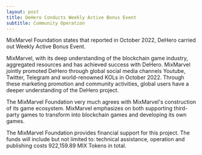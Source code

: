 ```yaml
---
layout: post
title: DeHero Conducts Weekly Active Bonus Event
subtitle: Community Operation 
---
```


MixMarvel Foundation states that reported in October 2022, DeHero carried out Weekly Active Bonus Event.

MixMarvel, with its deep understanding of the blockchain game industry, aggregated resources and has achieved success with DeHero. MixMarvel jointly promoted DeHero through global social media channels Youtube, Twitter, Telegram and world-renowned KOLs in October 2022. Through these marketing promotion and community activities, global users have a deeper understanding of the DeHero project.

The MixMarvel Foundation very much agrees with MixMarvel's construction of its game ecosystem. MixMarvel emphasizes on both supporting third-party games to transform into blockchain games and developing its own games. 

The MixMarvel Foundation provides financial support for this project. The funds will include but not limited to: technical assistance, operation and publishing costs 922,159.89 MIX Tokens in total. 
